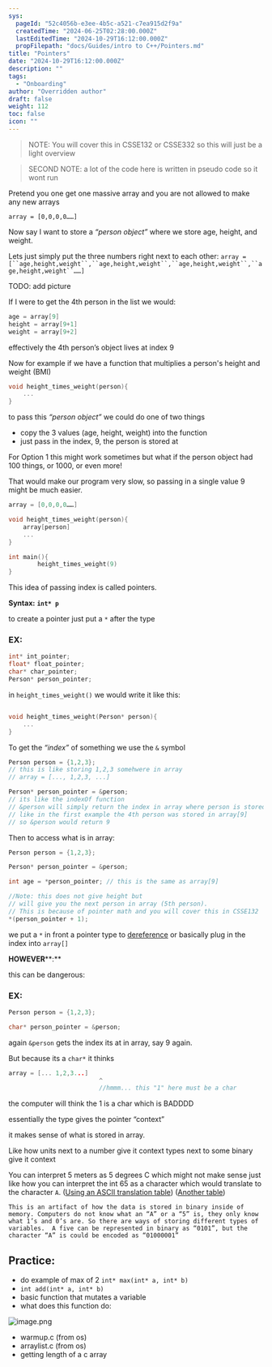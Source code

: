 ```yaml
---
sys:
  pageId: "52c4056b-e3ee-4b5c-a521-c7ea915d2f9a"
  createdTime: "2024-06-25T02:28:00.000Z"
  lastEditedTime: "2024-10-29T16:12:00.000Z"
  propFilepath: "docs/Guides/intro to C++/Pointers.md"
title: "Pointers"
date: "2024-10-29T16:12:00.000Z"
description: ""
tags:
  - "Onboarding"
author: "Overridden author"
draft: false
weight: 112
toc: false
icon: ""
---
```


> NOTE: You will cover this in CSSE132 or CSSE332 so this will just be a light overview

> SECOND NOTE: a lot of the code here is written in pseudo code so it wont run

Pretend you one get one massive array and you are not allowed to make any new arrays

`array = [0,0,0,0……]`

Now say I want to store a _“person object”_  where we store age, height, and weight.

Lets just simply put the three numbers right next to each other:
`array = [``age,height,weight``,``age,height,weight``,``age,height,weight``,``age,height,weight``……]`

TODO: add picture 

If I were to get the 4th person in the list we would:

```cpp
age = array[9]
height = array[9+1]
weight = array[9+2]
```

effectively the 4th person’s object lives at index 9

Now for example if we have a function that multiplies a person's height and weight (BMI)

```cpp
void height_times_weight(person){
	...
}
```

to pass this _“person object”_ we could do one of two things

- copy the 3 values (age, height, weight) into the function
- just pass in the index, 9, the person is stored at

For Option 1 this might work sometimes but what if the person object had 100 things, or 1000, or even more!

That would make our program very slow, so passing in a single value 9 might be much easier.

```cpp
array = [0,0,0,0……]

void height_times_weight(person){
	array[person]
	...
}

int main(){
		height_times_weight(9)
}
```

This idea of passing index is called pointers.

**Syntax:** **`int* p`**

to create a pointer just put a `*` after the type

### **EX:**

```cpp
int* int_pointer;
float* float_pointer;
char* char_pointer;
Person* person_pointer;
```

in `height_times_weight()` we would write it like this:

```cpp

void height_times_weight(Person* person){
	...
}
```

To get the _“index”_ of something we use the `&` symbol

```cpp
Person person = {1,2,3}; 
// this is like storing 1,2,3 somehwere in array
// array = [..., 1,2,3, ...]

Person* person_pointer = &person;
// its like the indexOf function
// &person will simply return the index in array where person is stored
// like in the first example the 4th person was stored in array[9]
// so &person would return 9
```

Then to access what is in array:

```cpp
Person person = {1,2,3}; 

Person* person_pointer = &person;

int age = *person_pointer; // this is the same as array[9]

//Note: this does not give height but
// will give you the next person in array (5th person).
// This is because of pointer math and you will cover this in CSSE132
*(person_pointer + 1);
```

we put a `*` in front a pointer type to <u>dereference</u> or basically plug in the index into `array[]`

**HOWEVER****:**

this can be dangerous:

### EX:

```cpp
Person person = {1,2,3}; 

char* person_pointer = &person;
```

again `&person` gets the index its at in array, say 9 again.

But because its a `char*` it thinks

```cpp
array = [... 1,2,3...]
						 ^
						 //hmmm... this "1" here must be a char
```

the computer will think the 1 is a char which is BADDDD

essentially the type gives the pointer “context”

it makes sense of what is stored in array.

Like how units next to a number give it context types next to some binary give it context

You can interpret 5 meters as 5 degrees C which might not make sense just like how you can interpret the int 65 as a character which would translate to the character `A`. ([Using an ASCII translation table](http://www.unit-conversion.info/texttools/ascii/)) ([Another table](https://www.asciitable.com/))

	This is an artifact of how the data is stored in binary inside of memory. Computers do not know what an “A” or a “5” is, they only know what 1’s and 0’s are. So there are ways of storing different types of variables.  A five can be represented in binary as “0101”, but the character “A” is could be encoded as “01000001”

## Practice:

- do example of max of 2 `int* max(int* a, int* b)`
- `int add(int* a, int* b)`
- basic function that mutates a variable
- what does this function do:

![image.png](https://prod-files-secure.s3.us-west-2.amazonaws.com/d518164a-d88e-44d1-a4ee-3adb3bd8bce0/bab24be3-c0b5-4cfd-bcef-10ef39280abe/image.png?X-Amz-Algorithm=AWS4-HMAC-SHA256&X-Amz-Content-Sha256=UNSIGNED-PAYLOAD&X-Amz-Credential=AKIAT73L2G45FSPPWI6X%2F20241201%2Fus-west-2%2Fs3%2Faws4_request&X-Amz-Date=20241201T230735Z&X-Amz-Expires=3600&X-Amz-Signature=e5482d1096817f7944a1e87a0f4ec48afd692c03300c233bf59f0c0348910a7e&X-Amz-SignedHeaders=host&x-id=GetObject)

- warmup.c (from os)
- arraylist.c (from os)
- getting length of a c array
